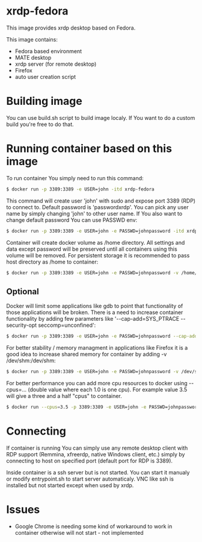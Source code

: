 # xrdp-fedora

This image provides xrdp desktop based on Fedora.

This image contains:
 - Fedora based environment
 - MATE desktop
 - xrdp server (for remote desktop)
 - Firefox
 - auto user creation script

# Building image

You can use build.sh script to build image localy. If You want to do a custom build you're free to do that.

# Running container based on this image

To run container You simply need to run this command:

```sh
$ docker run -p 3389:3389 -e USER=john -itd xrdp-fedora
```

This command will create user 'john' with sudo and expose port 3389 (RDP) to connect to. Default password is 'passwordxrdp'.
You can pick any user name by simply changing 'john' to other user name. If You  also want to change default password You can use PASSWD env:

```sh
$ docker run -p 3389:3389 -e USER=john -e PASSWD=johnpassword -itd xrdp-fedora
```

Container will create docker volume as /home directory. All settings and data except password will be preserved until all containers using this volume will be removed.
For persistent storage it is recommended to pass host directory as /home to container:

```sh
$ docker run -p 3389:3389 -e USER=john -e PASSWD=johnpassword -v /home/john/xrdp-home:/home -itd xrdp-fedora
```

## Optional

Docker will limit some applications like gdb to point that functionality of those applications will be broken. There is a need to increase container functionality by adding few parameters like '--cap-add=SYS_PTRACE --security-opt seccomp=unconfined':

```sh
$ docker run -p 3389:3389 -e USER=john -e PASSWD=johnpassword --cap-add=SYS_PTRACE --security-opt seccomp=unconfined -v /home/john/xrdp-home:/home -itd xrdp-fedora
```

For better stability / memory managment in applications like Firefox it is a good idea to increase shared memory for container by adding -v /dev/shm:/dev/shm:

```sh
$ docker run -p 3389:3389 -e USER=john -e PASSWD=johnpassword -v /dev/shm:/dev/shm -v /home/john/xrdp-home:/home -itd xrdp-fedora
```

For better performance you can add more cpu resources to docker using --cpus=... (double value where each 1.0 is one cpu).
For example value 3.5 will give a three and a half "cpus" to container.

```sh
$ docker run --cpus=3.5 -p 3389:3389 -e USER=john -e PASSWD=johnpassword -v /dev/shm:/dev/shm -v /home/john/xrdp-home:/home -itd xrdp-fedora
```

# Connecting

If container is running You can simply use any remote desktop client with RDP support (Remmina, xfreerdp, native Windows client, etc.) simply by connecting to host on specified port (default port for RDP is 3389).

Inside container is a ssh server but is not started. You can start it manualy or modify entrypoint.sh to start server automaticaly. VNC like ssh is installed but not started except when used by xrdp.

# Issues
 - Google Chrome is needing some kind of workaround to work in container otherwise will not start - not implemented
